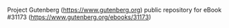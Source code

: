 Project Gutenberg (https://www.gutenberg.org) public repository for eBook #31173 (https://www.gutenberg.org/ebooks/31173)
